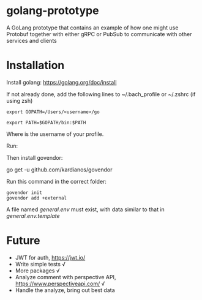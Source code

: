 # golang-prototype
A GoLang prototype that contains an example of how one might use Protobuf together with either gRPC or PubSub to communicate with other services and clients 

# Installation

Install golang: https://golang.org/doc/install

If not already done, add the following lines to ~/.bach_profile or ~/.zshrc (if using zsh)

    export GOPATH=/Users/<username>/go

    export PATH=$GOPATH/bin:$PATH

Where <username> is the username of your profile.

Run: 

Then install govendor:

go get -u github.com/kardianos/govendor

Run this command in the correct folder:

    govendor init
    govendor add +external

A file named *general.env* must exist, with data similar to that in *general.env.template*

# Future

* JWT for auth, https://jwt.io/
* Write simple tests √
* More packages √
* Analyze comment with perspective API, https://www.perspectiveapi.com/ √
* Handle the analyze, bring out best data
